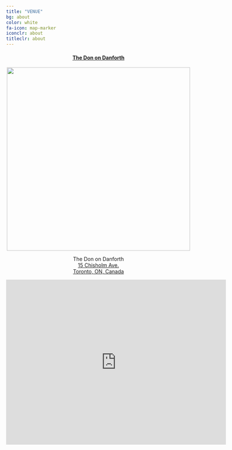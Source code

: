```yaml
---
title: "VENUE"
bg: about
color: white
fa-icon: map-marker
iconclr: about
titleclr: about
---
```



<center><a href="https://donondanforth.com/"><h4>The Don on Danforth</h4></a></center>

<center><img style="width:500px;" src="https://donondanforth.com/wp-content/uploads/2022/11/mariposa.jpg"></center>

<p style ="text-align:center;">The Don on Danforth<br><a href="https://goo.gl/maps/5wgp8wq7Fewoj2Mw7">15 Chisholm Ave. <br> Toronto, ON, Canada</a></p>

<center>
<iframe src="https://www.google.com/maps/embed?pb=!1m18!1m12!1m3!1d2885.0590357109813!2d-79.30552202330261!3d43.68853605014387!2m3!1f0!2f0!3f0!3m2!1i1024!2i768!4f13.1!3m3!1m2!1s0x89d4cd2606e2e89f%3A0x43afa0fd3cb64c29!2sThe%20Don%20on%20Danforth!5e0!3m2!1sen!2sca!4v1683213012164!5m2!1sen!2sca" width="600" height="450" style="border:0;" allowfullscreen="" loading="lazy" referrerpolicy="no-referrer-when-downgrade"></iframe>
</center>
<!-- <button class="accordion" onclick="collapsable()">Program at a glance (click to expand)</button>

<div class="panel">
  <p>To be published.</p>
</div> -->


